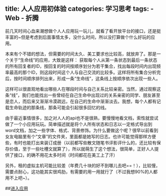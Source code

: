 title: 人人应用初体验
categories: 学习思考
tags: 
	- Web
	- 折腾
---

前几天时间心血来潮想做个人人应用玩一玩儿，就看了看开放平台的接口，还是挺丰富的~但是考虑到后面事情太多，没什么时间，所以没打算做个什么好玩的应用。

本来有个不错的想法，但需要的时间太久、美工要求也比较高，就放弃了。那是一个关于“生命线”的应用，大致是这样：
获取每个人从第一条状态到最后一条状态的所有回复者的ID，按回复的时间按顺序划分为若干集合，找出每段时间内出现频率最高的那个ID，则这段时间这个人与自己交流的比较多。这样将所有集合分析完后，按时间顺序排列出来，形成一条“生命线”，这条线上按顺序依次出现一些人。

<!--more-->

这样可以很直观地看出哪些人在哪段时间与自己关系比较亲密。当然，通过观察这条“线”，我们也能找出一些曾经在自己生命中出现过的关系亲密的同学、朋友甚至是恋人，而后来又渐渐冷漠疏远，在自己的生命中渐渐淡去。我想，每个人都有记载生命轨迹的那条线，那条可能会引起很多回忆的线。

由于最近事情很多，加之对人人的api也不是很熟，要慢慢地看文档，索性就尝试做了一个小应用玩玩。简单描述就是将个人所有状态和日志以一定格式导出到word文档，加之一些字体、格式、背景修饰。为什么要做这个呢？很早以前看到女友电脑里有个“文章”的文件夹，里面都是她写的日志。也许可能觉得那样方便些，有时也能打出来装订成册（以前都写些散文随笔书评影评什么的，还比较有保存价值，至于一些吐槽文就算了），所以就萌生了这个想法，很简单，正好人人提供了接口，的确不用花太多时间（时间都花在美工上了汗）

另外，租的虚拟主机可能比较差（年费几十块的好不到哪儿去吧==！），比较慢，需要点耐心，这功能其实很鸡肋，有需要的用一用就行了（不过我想90%的人都用不上吧~）。

##[进入应用](http://apps.renren.com/renreninfo)
